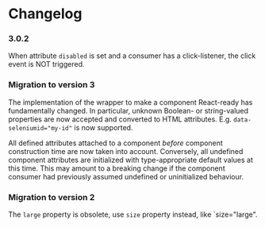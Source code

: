 # Changelog

### 3.0.2

When attribute `disabled` is set and a consumer has a click-listener, the click event is NOT triggered.

### Migration to version 3

The implementation of the wrapper to make a component React-ready has
fundamentally changed. In particular, unknown Boolean- or
string-valued properties are now accepted and converted to HTML
attributes. E.g. `data-seleniumid="my-id"` is now supported.

All defined attributes attached to a component _before_ component
construction time are now taken into account. Conversely, all undefined
component attributes are initialized with type-appropriate default
values at this time. This may amount to a breaking change if the
component consumer had previously assumed undefined or uninitialized
behaviour.

### Migration to version 2

The `large` property is obsolete, use `size` property instead, like `size="large".
